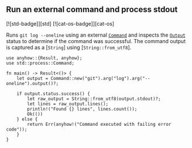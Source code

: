 ## Run an external command and process stdout

[![std-badge]][std] [![cat-os-badge]][cat-os]

Runs `git log --oneline` using an external [`Command`] and inspects the [`Output`]
status to determine if the command was successful. The command output is captured
as a [`String`] using [`String::from_utf8`].

```rust,edition2018,no_run
use anyhow::{Result, anyhow};
use std::process::Command;

fn main() -> Result<()> {
    let output = Command::new("git").arg("log").arg("--oneline").output()?;

    if output.status.success() {
        let raw_output = String::from_utf8(output.stdout)?;
        let lines = raw_output.lines();
        println!("Found {} lines", lines.count());
        Ok(())
    } else {
        return Err(anyhow!("Command executed with failing error code"));
    }
}
```

[`Command`]: https://doc.rust-lang.org/std/process/struct.Command.html
[`Output`]: https://doc.rust-lang.org/std/process/struct.Output.html
[`Regex`]: https://docs.rs/regex/*/regex/struct.Regex.html
